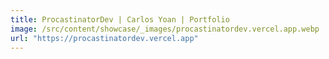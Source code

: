 ```yaml
---
title: ProcastinatorDev | Carlos Yoan | Portfolio
image: /src/content/showcase/_images/procastinatordev.vercel.app.webp
url: "https://procastinatordev.vercel.app"
---
```

